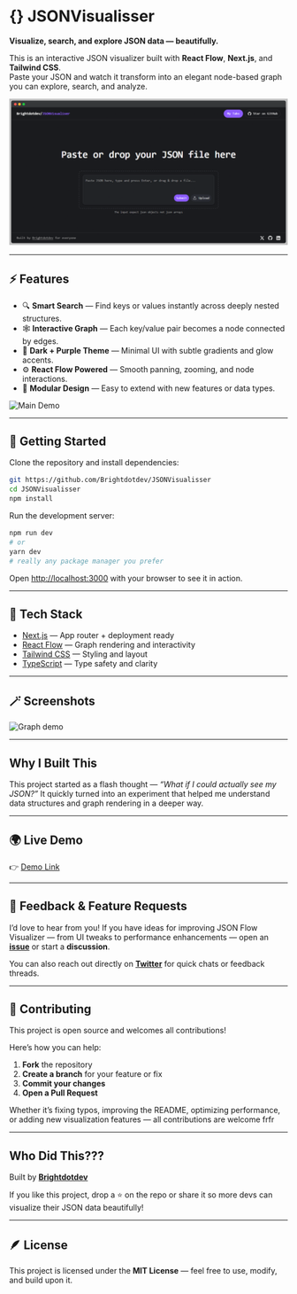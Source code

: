 
# {} JSONVisualisser
**Visualize, search, and explore JSON data — beautifully.**

This is an interactive JSON visualizer built with **React Flow**, **Next.js**, and **Tailwind CSS**.  
Paste your JSON and watch it transform into an elegant node-based graph you can explore, search, and analyze.

![Demo Screenshot](./public/demo/home-page-demo.png)

---

## ⚡ Features

- 🔍 **Smart Search** — Find keys or values instantly across deeply nested structures.  
- 🕸️ **Interactive Graph** — Each key/value pair becomes a node connected by edges.  
- 🎨 **Dark + Purple Theme** — Minimal UI with subtle gradients and glow accents.  
- ⚙️ **React Flow Powered** — Smooth panning, zooming, and node interactions.  
- 🧩 **Modular Design** — Easy to extend with new features or data types.

![Main Demo](./public/demo/main-demo.gif)

---

## 🚀 Getting Started

Clone the repository and install dependencies:

```bash
git https://github.com/Brightdotdev/JSONVisualisser
cd JSONVisualisser
npm install
````

Run the development server:

```bash
npm run dev
# or
yarn dev
# really any package manager you prefer
```

Open [http://localhost:3000](http://localhost:3000) with your browser to see it in action.

---

## 🧱 Tech Stack

* [Next.js](https://nextjs.org) — App router + deployment ready
* [React Flow](https://reactflow.dev) — Graph rendering and interactivity
* [Tailwind CSS](https://tailwindcss.com) — Styling and layout
* [TypeScript](https://www.typescriptlang.org) — Type safety and clarity

---

## 🪄 Screenshots

![Graph demo](./public/demo/graph-demo.gif)

---

##  Why I Built This

This project started as a flash thought — *“What if I could actually see my JSON?”*
It quickly turned into an experiment that helped me understand data structures and graph rendering in a deeper way.

---

## 🌍 Live Demo

👉 [Demo Link](https://json-visualisser.vercel.app/)

---

## 💬 Feedback & Feature Requests

I’d love to hear from you!
If you have ideas for improving JSON Flow Visualizer — from UI tweaks to performance enhancements — open an **[issue](https://github.com/Brightdotdev/JSONVisualisser/issues)** or start a **discussion**.

You can also reach out directly on [**Twitter**](https://x.com/Brightdotdev) for quick chats or feedback threads.

---

## 🤝 Contributing

This project is open source and welcomes all contributions!

Here’s how you can help:

1. **Fork** the repository
2. **Create a branch** for your feature or fix
3. **Commit your changes**
4. **Open a Pull Request**

Whether it’s fixing typos, improving the README, optimizing performance, or adding new visualization features — all contributions are welcome frfr

---

##  Who Did This???

Built by [**Brightdotdev**](https://brightdotdev.vercel.app)

If you like this project, drop a ⭐ on the repo or share it so more devs can visualize their JSON data beautifully!

---

## 🪶 License

This project is licensed under the **MIT License** — feel free to use, modify, and build upon it.


